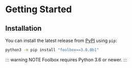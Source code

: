 # Getting Started

## Installation

You can install the latest release from [PyPI](https://pypi.org/project/foolbox/) using `pip`:

```bash
python3 -m pip install "foolbox==3.0.0b1"
```

::: warning NOTE
Foolbox requires Python 3.6 or newer.
:::
